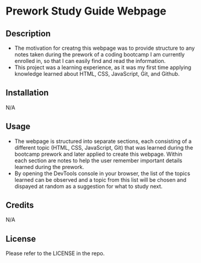 # Prework Study Guide Webpage

## Description

- The motivation for creatng this webpage was to provide structure to any notes taken during the prework of a coding bootcamp I am currently enrolled in, so that I can easily find and read the information.
- This project was a learning experience, as it was my first time applying knowledge learned about HTML, CSS, JavaScript, Git, and Github.

## Installation

N/A

## Usage

- The webpage is structured into separate sections, each consisting of a different topic (HTML, CSS, JavaScript, Git) that was learned during the bootcamp prework and later applied to create this webpage. Within each section are notes to help the user remember important details learned during the prework. 
- By opening the DevTools console in your browser, the list of the topics learned can be observed and a topic from this list will be chosen and dispayed at random as a suggestion for what to study next.

## Credits

N/A

## License

Please refer to the LICENSE in the repo.

